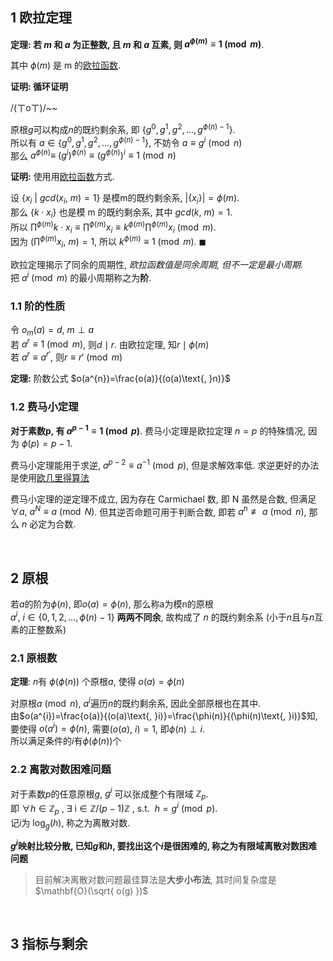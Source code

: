 
## 1 欧拉定理

**定理: 若 $m$ 和 $a$ 为正整数, 且 $m$ 和 $a$ 互素, 则 $a^{\phi(m)}\equiv 1\pmod m$**.

其中 $\phi(m)$ 是 m 的[欧拉函数](欧拉函数.md).

**证明: 循环证明**

/(ㄒoㄒ)/~~  

原根$g$可以构成$n$的既约剩余系, 即 $\{g^{0},g^{1},g^{2},\dots, g^{\phi(n)-1}\}$.  
所以有 $a\in\{g^{0},g^{1},g^{2},\dots, g^{\phi(n)-1}\}$, 不妨令 $a\equiv g^{i}\pmod n$  
那么 $a^{\phi(n)}\equiv\ (g^{i})^{\phi(n)}\equiv (g^{\phi(n)})^{i} \equiv 1\pmod n$

**证明:** 使用用[欧拉函数](欧拉函数.md)方式.

设 $\{x_{i}\ \vert\ gcd(x_{i},\ m)=1\}$ 是模m的既约剩余系, $\vert \{x_{i}\}\vert=\phi(m)$.   
那么 $\{k\cdot x_{i}\}$ 也是模 m 的既约剩余系, 其中 $gcd(k,\ m)=1$.   
所以 $\prod^{\phi(m)}k\cdot x_{i}\equiv \prod^{\phi(m)}x_{i}\equiv k^{\phi(m)}\prod^{\phi(m)}x_{i}\pmod{m}$.  
因为 $\left( \prod^{\phi(m)}x_{i} ,\ m\right)=1$, 所以 $k^{\phi(m)}\equiv 1\pmod{m}$.
$\blacksquare$

欧拉定理揭示了同余的周期性, *欧拉函数值是同余周期, 但不一定是最小周期*.  
把 $a^{i}\pmod m$ 的最小周期称之为**阶**.

### 1.1 阶的性质

令 $o_{m}(a)=d$, $m\perp a$  
若 $a^{r}\equiv1\pmod m$, 则$d\mid r$. 由欧拉定理, 知$r\mid\phi(m)$  
若 $a^{r}\equiv a^{r'}$, 则$r\equiv r'\pmod m$

**定理:** 
阶数公式 $o(a^{n})=\frac{o(a)}{(o(a)\text{, }n)}$

### 1.2 费马小定理

**对于素数p, 有 $a^{p-1}\equiv 1\pmod p$**. 费马小定理是欧拉定理 $n=p$ 的特殊情况, 因为 $\phi(p)=p-1$.

费马小定理能用于求逆, $a^{p-2}\equiv a^{-1}\pmod p$, 但是求解效率低. 求逆更好的办法是使用[欧几里得算法](欧几里得算法.md)

费马小定理的逆定理不成立, 因为存在 Carmichael 数, 即 N 虽然是合数, 但满足 $\forall a,\ a^{N}\equiv a\pmod{N}$. 但其逆否命题可用于判断合数, 即若 $a^{n}\not\equiv a\pmod{n}$, 那么 $n$ 必定为合数.

<br>

## 2 原根

若$a$的阶为$\phi(n)$, 即$o(a)=\phi(n)$, 那么称a为模n的原根  
$a^{i},\ i\in\{0, 1, 2, \dots,\phi(n)-1\}$ **两两不同余**, 故构成了 $n$ 的既约剩余系 (小于$n$且与$n$互素的正整数系)

### 2.1 原根数

**定理**: 
$n$有 $\phi(\phi(n))$ 个原根$a$, 使得 $o(a)=\phi(n)$
  
对原根$a\pmod n$, $a^i$遍历$n$的既约剩余系, 因此全部原根也在其中.  
由$o(a^{i})=\frac{o(a)}{(o(a)\text{, }i)}=\frac{\phi(n)}{(\phi(n)\text{, }i)}$知, 要使得 $o(a^i)=\phi(n)$, 需要$(o(a)\text{, }i)=1$, 即$\phi(n)\perp i$.  
所以满足条件的$i$有$\phi(\phi(n))$个

### 2.2 离散对数困难问题

对于素数$p$的任意原根$g$, $g^i$ 可以张成整个有限域 $\mathbb{Z}_{p}$.   
即 $\forall h\in\mathbb{Z}_{p}\text{ , }\exists\text{ i}\in\mathbb{Z}/(p-1)\mathbb{Z} \text{ , s.t. } \ h=g^{i}\pmod p$.  
记$i$为 $\log_{g}(h)$, 称之为离散对数.

**$g^i$映射比较分散, 已知$g$和$h$, 要找出这个$i$是很困难的, 称之为有限域离散对数困难问题**

> 目前解决离散对数问题最佳算法是**大步小布法**, 其时间复杂度是$\mathbf{O}(\sqrt{ o(g) })$

<br>

## 3 指标与剩余